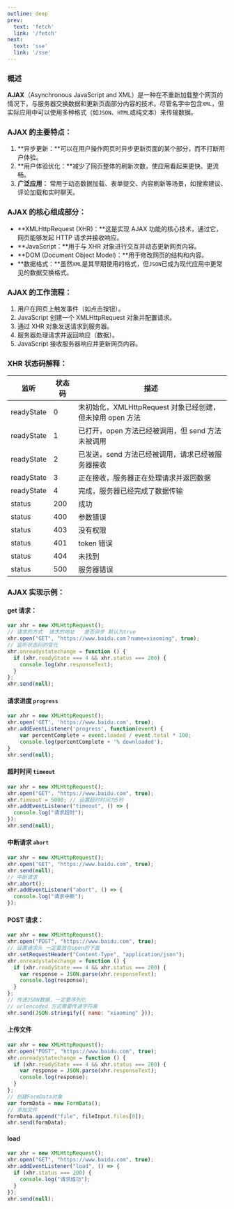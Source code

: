 ```yaml
---
outline: deep
prev:
  text: 'fetch'
  link: '/fetch'
next:
  text: 'sse'
  link: '/sse'
---
```


### 概述

**AJAX**（Asynchronous JavaScript and XML）是一种在不重新加载整个网页的情况下，与服务器交换数据和更新页面部分内容的技术。尽管名字中包含`XML`，但实际应用中可以使用多种格式（如`JSON`、`HTML`或纯文本）来传输数据。

### AJAX 的主要特点：

1.  **异步更新：**可以在用户操作网页时异步更新页面的某个部分，而不打断用户体验。
2.  **用户体验优化：**减少了网页整体的刷新次数，使应用看起来更快、更流畅。
3.  **广泛应用：** 常用于动态数据加载、表单提交、内容刷新等场景，如搜索建议、评论加载和实时聊天。

### AJAX 的核心组成部分：

- **XMLHttpRequest (XHR)：**这是实现 AJAX 功能的核心技术，通过它，网页能够发起 HTTP 请求并接收响应。
- **JavaScript：**用于与 XHR 对象进行交互并动态更新网页内容。
- **DOM (Document Object Model)：**用于修改网页的结构和内容。
- **数据格式：**虽然`XML`是其早期使用的格式，但`JSON`已成为现代应用中更常见的数据交换格式。

### AJAX 的工作流程：

1.  用户在网页上触发事件（如点击按钮）。
2.  JavaScript 创建一个 XMLHttpRequest 对象并配置请求。
3.  通过 XHR 对象发送请求到服务器。
4.  服务器处理请求并返回响应（数据）。
5.  JavaScript 接收服务器响应并更新网页内容。

### XHR 状态码解释：

| 监听       | 状态码 | 描述                                                      |
| ---------- | ------ | --------------------------------------------------------- |
| readyState | 0      | 未初始化，XMLHttpRequest 对象已经创建，但未掉用 open 方法 |
| readyState | 1      | 已打开，open 方法已经被调用，但 send 方法未被调用         |
| readyState | 2      | 已发送，send 方法已经被调用，请求已经被服务器接收         |
| readyState | 3      | 正在接收，服务器正在处理请求并返回数据                    |
| readyState | 4      | 完成，服务器已经完成了数据传输                            |
| status     | 200    | 成功                                                      |
| status     | 400    | 参数错误                                                  |
| status     | 403    | 没有权限                                                  |
| status     | 401    | token 错误                                                |
| status     | 404    | 未找到                                                    |
| status     | 500    | 服务器错误                                                |

### AJAX 实现示例：

#### get 请求：

```javascript
var xhr = new XMLHttpRequest();
// 请求的方式  请求的地址   是否异步 默认为true
xhr.open("GET", "https://www.baidu.com？name=xiaoming", true);
// 监听状态码的变化
xhr.onreadystatechange = function () {
  if (xhr.readyState === 4 && xhr.status === 200) {
    console.log(xhr.responseText);
  }
};
xhr.send(null);
```

#### 请求进度 `progress`

```javascript
var xhr = new XMLHttpRequest();
xhr.open('GET', 'https://www.baidu.com', true);
xhr.addEventListener('progress', function(event) {
    var percentComplete = event.loaded / event.total * 100;
    console.log(percentComplete + '% downloaded');
}
xhr.send(null);
```

#### 超时时间 `timeout`

```javascript
var xhr = new XMLHttpRequest();
xhr.open("GET", "https://www.baidu.com", true);
xhr.timeout = 5000; // 设置超时时间为5秒
xhr.addEventListener("timeout", () => {
  console.log("请求超时");
});
xhr.send(null);
```

#### 中断请求 `abort`

```javascript
var xhr = new XMLHttpRequest();
xhr.open("GET", "https://www.baidu.com", true);
xhr.send(null);
// 中断请求
xhr.abort();
xhr.addEventListener("abort", () => {
  console.log("请求中断");
});
```

#### POST 请求：

```javascript
var xhr = new XMLHttpRequest();
xhr.open("POST", "https://www.baidu.com", true);
// 设置请求头 一定要放在open的下面
xhr.setRequestHeader("Content-Type", "application/json");
xhr.onreadystatechange = function () {
  if (xhr.readyState === 4 && xhr.status === 200) {
    var response = JSON.parse(xhr.responseText);
    console.log(response);
  }
};
// 传递JSON数据，一定要序列化
// urlencoded 方式需要传递字符串
xhr.send(JSON.stringify({ name: "xiaoming" }));
```

#### 上传文件

```javascript
var xhr = new XMLHttpRequest();
xhr.open("POST", "https://www.baidu.com", true);
xhr.onreadystatechange = function () {
  if (xhr.readyState === 4 && xhr.status === 200) {
    var response = JSON.parse(xhr.responseText);
    console.log(response);
  }
};
// 创建FormData对象
var formData = new FormData();
// 添加文件
formData.append("file", fileInput.files[0]);
xhr.send(formData);
```

#### load

```javascript
var xhr = new XMLHttpRequest();
xhr.open("GET", "https://www.baidu.com", true);
xhr.addEventListener("load", () => {
  if (xhr.status === 200) {
    console.log("请求成功");
  }
});
xhr.send(null);
```
